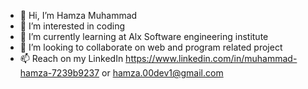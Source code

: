 - 👋 Hi, I’m Hamza Muhammad 
- 👀 I’m interested in coding
- 🌱 I’m currently learning at Alx Software engineering institute
- 💞️ I’m looking to collaborate on web and program related project
- 📫 Reach on my LinkedIn https://www.linkedin.com/in/muhammad-hamza-7239b9237
or hamza.00dev1@gmail.com

<!---
Hamza1610/Hamza1610 is a ✨ special ✨ repository because its `README.md` (this file) appears on your GitHub profile.
You can click the Preview link to take a look at your changes.
--->
